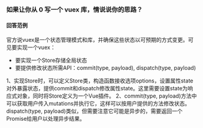 ### 如果让你从 0 写一个 vuex 库，情说说你的思路？

#### 回答范例
官方说vuex是一个状态管理模式和库，并确保这些状态以可预期的方式变更。可见要实现一个vuex：
- 要实现一个Store存储全局状态
- 要提供修改状态所需API：commit(type, payload), dispatch(type, payload)

1、实现Store时，可以定义Store类，构造函数接收选项options，设置属性state对外暴露状态，提供commit和dispatch修改属性state。这里需要设置state为响应式对象，同时将Store定义为一个Vue插件。
2、commit(type, payload)方法中可以获取用户传入mutations并执行它，这样可以按用户提供的方法修改状态。dispatch(type, payload)类似，但需要注意它可能是异步的，需要返回一个Promise给用户以处理异步结果。